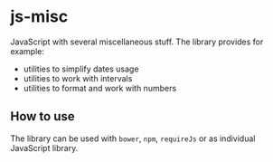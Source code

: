 # js-misc
JavaScript with several miscellaneous stuff. The library provides for example:

- utilities to simplify dates usage
- utilities to work with intervals
- utilities to format and work with numbers

## How to use

The library can be used with `bower`, `npm`, `requireJs` or as individual JavaScript library. 
